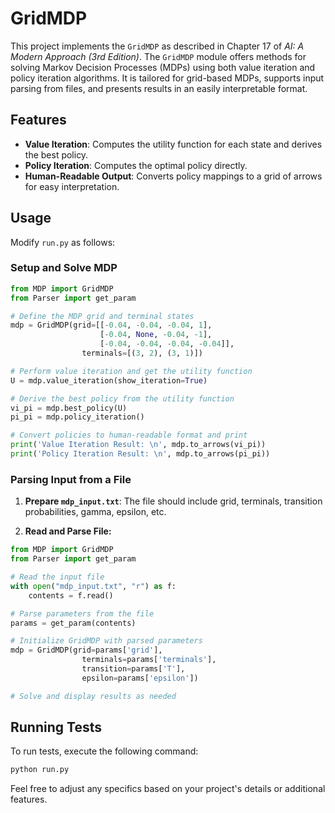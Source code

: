 # GridMDP

This project implements the `GridMDP` as described in Chapter 17 of *AI: A Modern Approach (3rd Edition)*. The `GridMDP` module offers methods for solving Markov Decision Processes (MDPs) using both value iteration and policy iteration algorithms. It is tailored for grid-based MDPs, supports input parsing from files, and presents results in an easily interpretable format.

## Features

- **Value Iteration**: Computes the utility function for each state and derives the best policy.
- **Policy Iteration**: Computes the optimal policy directly.
- **Human-Readable Output**: Converts policy mappings to a grid of arrows for easy interpretation.

## Usage

Modify `run.py` as follows:
### Setup and Solve MDP

```python
from MDP import GridMDP
from Parser import get_param

# Define the MDP grid and terminal states
mdp = GridMDP(grid=[[-0.04, -0.04, -0.04, 1],
                    [-0.04, None, -0.04, -1],
                    [-0.04, -0.04, -0.04, -0.04]],
                terminals=[(3, 2), (3, 1)])

# Perform value iteration and get the utility function
U = mdp.value_iteration(show_iteration=True)

# Derive the best policy from the utility function
vi_pi = mdp.best_policy(U)
pi_pi = mdp.policy_iteration()

# Convert policies to human-readable format and print
print('Value Iteration Result: \n', mdp.to_arrows(vi_pi))
print('Policy Iteration Result: \n', mdp.to_arrows(pi_pi))
```

### Parsing Input from a File

1. **Prepare `mdp_input.txt`**: The file should include grid, terminals, transition probabilities, gamma, epsilon, etc.

2. **Read and Parse File:**

```python
from MDP import GridMDP
from Parser import get_param

# Read the input file
with open("mdp_input.txt", "r") as f:
    contents = f.read()

# Parse parameters from the file
params = get_param(contents)

# Initialize GridMDP with parsed parameters
mdp = GridMDP(grid=params['grid'],
                terminals=params['terminals'],
                transition=params['T'],
                epsilon=params['epsilon'])

# Solve and display results as needed
```

## Running Tests

To run tests, execute the following command:

```bash
python run.py
```

Feel free to adjust any specifics based on your project's details or additional features.